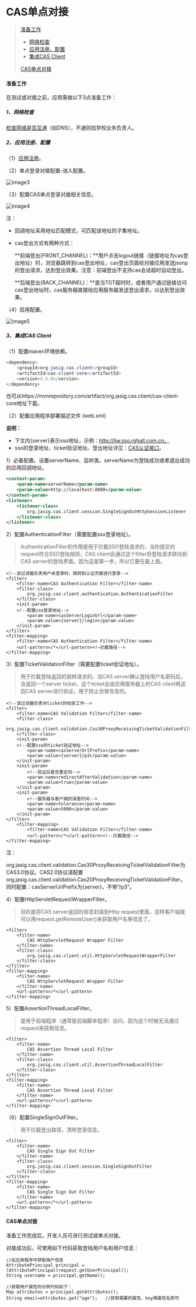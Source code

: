 # CAS单点对接

>[准备工作](#0)
>
>- [网络检查](#1)
>- [应用注册、配置](#2)
>- [集成CAS Client](#3)
>
>[CAS单点对接](#4)

#### 准备工作<a id=0></a>

在测试或对接之前，应用需做以下3点准备工作：

##### 1、网络检查<a id=1></a>

[检查网络是否互通](/linkid/authentication/faq/faq.html#1)（如DNS），不通则找学校业务负责人。

##### 2、应用注册、配置<a id=2></a>

（1）[应用注册](/application-register.html)。

（2）单点登录对接配置-进入配置。

![image3](cas-README.assets/image3.png)

（3）配置CAS单点登录对接相关信息。

![image4](cas-README.assets/image4.png)

注：

- 回调地址采用地址匹配模式，可匹配该地址的子集地址。

- cas登出方式有两种方式：

  **前端登出(FRONT_CHANNEL)：**用户点击logout链接（链接地址为cas登出地址）时，浏览器跳转到cas登出地址，cas登出页面给对接应用发送jsonp的登出请求，达到登出效果。注意：前端登出不支持cas会话超时自动登出。

  **后端登出(BACK_CHANNEL)：**是当TGT超时时，或者用户通过链接访问cas登出地址时，cas服务器直接给应用服务器发送登出请求，以达到登出效果。

（4）启用配置。

![image5](cas-README.assets/image5.png)

##### 3、集成CAS Client<a id=3></a>

（1）配置maven环境依赖。

```Java
<dependency>
    <groupId>org.jasig.cas.client</groupId>
    <artifactId>cas-client-core</artifactId>
    <version>3.5.0</version>
</dependency>
```

也可从https://mvnrepository.com/artifact/org.jasig.cas.client/cas-client-core地址下载。

（2）配置应用程序部署描述文件 (web.xml)

**说明：**

- 下文内{server}表示sso地址，示例：http://ljw.sso.rghall.com.cn。
- sso的登录地址、ticket验证地址、登出地址详见：[CAS认证接口](/linkid/authentication/public/interface/cas-authentication.html)。

1）必备配置。设置serverName、监听类。serverName为登陆成功或者退出成功的应用回调地址。

```xml
<context-param>
    <param-name>serverName</param-name>
    <param-value>http://localhost:8080</param-value>
</context-param>
<listener>
    <listener-class>
    	org.jasig.cas.client.session.SingleSignOutHttpSessionListener
    </listener-class>
</listener>
```

2）配置AuthenticationFilter（需要配置sso登录地址）。

>AuthenticationFilter的作用是用于拦截SSO登陆请求的，当你提交的request符合SSO登陆规则，CAS client会通过这个filter将登陆请求转向到CAS server的登陆界面。因为这是第一步，所以它要在最上面。

```
<!--该过滤器负责用户未登录时，跳转到认证页面进行登录-->
<filter>
    <filter-name>CAS Authentication Filter</filter-name>
    <filter-class>
    	org.jasig.cas.client.authentication.AuthenticationFilter
    </filter-class>
    <init-param>
    <!--配置sso登录地址-->
        <param-name>casServerLoginUrl</param-name>
        <param-value>{server}/login</param-value>
    </init-param>
</filter>
<filter-mapping>
    <filter-name>CAS Authentication Filter</filter-name>
    <url-pattern>/*</url-pattern><!—拦截路径-->
</filter-mapping>
```

3）配置TicketValidationFilter（需要配置ticket验证地址）。

>用于拦截登陆返回的跳转请求的。当CAS server确认登陆用户名密码后，会返回一个server ticket，这个ticket会由应用服务器上的CAS client再送回CAS server进行验证，用于防止仿冒攻击的。

```
<!--该过滤器负责对ticket的校验工作-->
<filter>
    <filter-name>CAS Validation Filter</filter-name>
    <filter-class>
    	org.jasig.cas.client.validation.Cas30ProxyReceivingTicketValidationFilter
    </filter-class>
    <init-param>
    <!--配置sso的ticket验证地址-->
        <param-name>casServerUrlPrefix</param-name>
        <param-value>{server}/p3</param-value>
    </init-param>
    <init-param>
        <!--验证后是否重定向-->
        <param-name>redirectAfterValidation</param-name>
        <param-value>true</param-value>
    </init-param>
    <init-param>
        <!--服务器与客户端的误差时间-->
        <param-name>tolerance</param-name>
        <param-value>5000</param-value>
    </init-param>
</filter>
    <filter-mapping>
        <filter-name>CAS Validation Filter</filter-name>
        <url-pattern>/*</url-pattern><!--拦截路径-->
</filter-mapping>
```

注：

org.jasig.cas.client.validation.Cas30ProxyReceivingTicketValidationFilter为CAS3.0协议。CAS2.0协议请配置org.jasig.cas.client.validation.Cas20ProxyReceivingTicketValidationFilter，同时配置：casServerUrlPrefix为{server}，不带“/p3”。

4）配置HttpServletRequestWrapperFilter。

>目的是将CAS server返回的信息封装到Http request里面，这样客户端就可以用request.getRemoteUser()来获取用户名等信息了。

```
<filter>
    <filter-name>
    	CAS HttpServletRequest Wrapper Filter
    </filter-name>
    <filter-class>
    	org.jasig.cas.client.util.HttpServletRequestWrapperFilter
    </filter-class>
</filter>
<filter-mapping>
    <filter-name>
    	CAS HttpServletRequest Wrapper Filter
    </filter-name>
    <url-pattern>/*</url-pattern>
</filter-mapping>
```

5）配置AssertionThreadLocalFilter。

>是用于前端程序（通常是前端脚本程序）访问，因为这个时候无法通过request来获取信息。

```
<filter>
    <filter-name>
    	CAS Assertion Thread Local Filter
    </filter-name>
    <filter-class>
    	org.jasig.cas.client.util.AssertionThreadLocalFilter
    </filter-class>
</filter>
<filter-mapping>
    <filter-name>
    	CAS Assertion Thread Local Filter
    </filter-name>
    <url-pattern>/*</url-pattern>
</filter-mapping>
```

（6）配置SingleSignOutFilter。

>用于拦截登出路径，清除登录信息。

```
<filter>
    <filter-name>
    	CAS Single Sign Out Filter
    </filter-name>
    <filter-class>
    	org.jasig.cas.client.session.SingleSignOutFilter
    </filter-class>
</filter>
<filter-mapping>
    <filter-name>
    	CAS Single Sign Out Filter
    </filter-name>
    <url-pattern>/*</url-pattern>
</filter-mapping>
```

#### CAS单点对接<a id=4></a>

准备工作完成后，开发人员可进行测试或单点对接。

对接成功后，可使用如下代码获取登陆用户名和用户信息：

```
//在应用程序中获取用户信息
AttributePrincipal principal = (AttributePrincipal)request.getUserPrincipal();
String username = principal.getName();

//获取用户属性的示例代码如下：
Map attributes = principal.getAttributes(); 
String email=attributes.get("age");   //获取需要的属性，key填属性名即可
```
